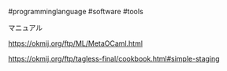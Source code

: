 #programminglanguage #software #tools 

マニュアル

<https://okmij.org/ftp/ML/MetaOCaml.html>

https://okmij.org/ftp/tagless-final/cookbook.html#simple-staging